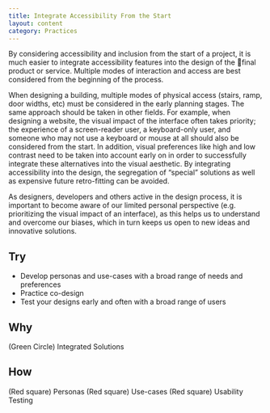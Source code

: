 ```yaml
---
title: Integrate Accessibility From the Start
layout: content
category: Practices
---
```


By considering accessibility and inclusion from the start of a project, it is much easier to integrate accessibility features into the design of the final product or service. Multiple modes of interaction and access are best considered from the beginning of the process. 

When designing a building, multiple modes of physical access (stairs, ramp, door widths, etc) must be considered in the early planning stages. The same approach should be taken in other fields. For example, when designing a website, the visual impact of the interface often takes priority; the experience of a screen-reader user, a keyboard-only user, and someone who may not use a keyboard or mouse at all should also be considered from the start. In addition, visual preferences like high and low contrast need to be taken into account early on in order to successfully integrate these alternatives into the visual aesthetic. By integrating accessibility into the design, the segregation of “special” solutions as well as expensive future retro-fitting can be avoided.

As designers, developers and others active in the design process, it is important to become aware of our limited personal perspective (e.g. prioritizing the visual impact of an interface), as this helps us to understand and overcome our biases, which in turn keeps us open to new ideas and innovative solutions.  

## Try
* Develop personas and use-cases with a broad range of needs and preferences
* Practice co-design
* Test your designs early and often with a broad range of users

## Why
(Green Circle) Integrated Solutions

## How
(Red square) Personas
(Red square) Use-cases
(Red square) Usability Testing
